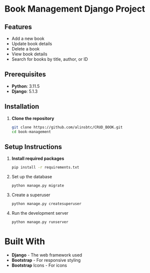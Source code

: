 # Book Management Django Project
## Features

- Add a new book
- Update book details
- Delete a book
- View book details
- Search for books by title, author, or ID

## Prerequisites

- **Python**: 3.11.5
- **Django**: 5.1.3
## Installation
1. **Clone the repository**
   ```bash
   git clone https://github.com/alinsbtc/CRUD_BOOK.git
   cd book-management
## Setup Instructions
1. **Install required packages**
    ```bash
    pip install -r requirements.txt
3. Set up the database
    ```bash
   python manage.py migrate
5. Create a superuser
    ```bash
   python manage.py createsuperuser
7. Run the development server
    ```bash
   python manage.py runserver
# Built With
- **Django** - The web framework used
- **Bootstrap** - For responsive styling
- **Bootstrap** Icons - For icons
